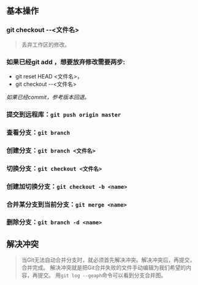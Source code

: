## 基本操作
### git checkout --<文件名>
> 丢弃工作区的修改。

### 如果已经git add ，想要放弃修改需要两步:
- git reset HEAD <文件名>，
- git checkout --<文件名>

*如果已经commit，参考版本回退。*

### 提交到远程库：`git push origin master`

### 查看分支：`git branch`
### 创建分支：`git branch <文件名>`
### 切换分支：`git checkout <文件名>`
### 创建加切换分支：`git checkout -b <name>`
### 合并某分支到当前分支：`git merge <name>`
### 删除分支：`git branch -d <name>`

## 解决冲突
>当Git无法自动合并分支时，就必须首先解决冲突。解决冲突后，再提交，合并完成。
解决冲突就是把Git合并失败的文件手动编辑为我们希望的内容，再提交。
用`git log --geaph`命令可以看到分支合并图。
